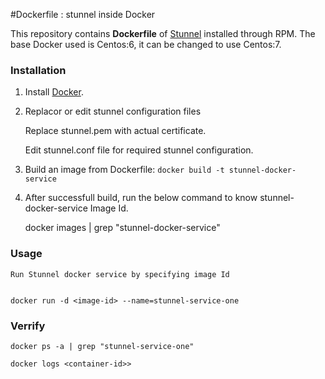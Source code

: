 #Dockerfile : stunnel inside Docker 

This repository contains **Dockerfile** of [Stunnel](https://www.stunnel.org/) installed through RPM. The base Docker used is Centos:6, it can be changed to use Centos:7.


### Installation

1. Install [Docker](https://www.docker.com/).

2. Replacor or edit stunnel configuration files

   Replace stunnel.pem with actual certificate.

   Edit stunnel.conf file  for required stunnel configuration.

3. Build an image from Dockerfile: `docker build -t stunnel-docker-service`

4. After successfull build, run the below command to know stunnel-docker-service Image Id.

   docker images | grep "stunnel-docker-service"


### Usage
    Run Stunnel docker service by specifying image Id 


    docker run -d <image-id> --name=stunnel-service-one


### Verrify
    docker ps -a | grep "stunnel-service-one"

    docker logs <container-id>>
